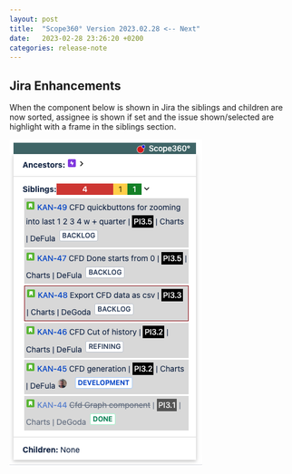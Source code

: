 ```yaml
---
layout: post
title:  "Scope360° Version 2023.02.28 <-- Next"
date:   2023-02-28 23:26:20 +0200
categories: release-note
---
```


## Jira Enhancements

When the component below is shown in Jira the siblings and children are now sorted, assignee is shown if set and
the issue shown/selected are highlight with a frame in the siblings section.

![release-note-full](/assets/images/release-notes/20230228-01.png)
